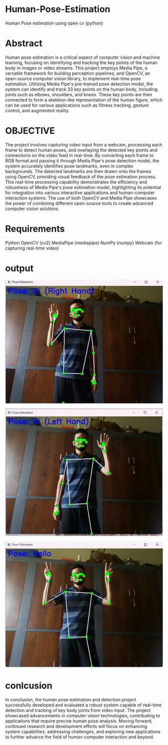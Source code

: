 # Human-Pose-Estimation
Human Pose estimation using open cv (python)

# Abstract
Human pose estimation is a critical aspect of computer vision and machine learning, focusing on identifying and tracking the key points of the human body in images or video streams. This project employs Media Pipe, a versatile framework for building perception pipelines, and OpenCV, an open-source computer vision library, to implement real-time pose estimation. Utilizing Media Pipe's pre-trained pose detection model, the system can identify and track 33 key points on the human body, including joints such as elbows, shoulders, and knees. These key points are then connected to form a skeleton-like representation of the human figure, which can be used for various applications such as fitness tracking, gesture control, and augmented reality.

# OBJECTIVE
The project involves capturing video input from a webcam, processing each frame to detect human poses, and overlaying the detected key points and connections on the video feed in real-time. By converting each frame to RGB format and passing it through Media Pipe's pose detection model, the system accurately identifies pose landmarks, even in complex backgrounds. The detected landmarks are then drawn onto the frames using OpenCV, providing visual feedback of the pose estimation process. This real-time processing capability demonstrates the efficiency and robustness of Media Pipe's pose estimation model, highlighting its potential for integration into various interactive applications and human-computer interaction systems. The use of both OpenCV and Media Pipe showcases the power of combining different open-source tools to create advanced computer vision solutions

# Requirements

Python
OpenCV (cv2)
MediaPipe (mediapipe)
NumPy (numpy)
Webcam (for capturing real-time video)

# output

![Hi](HiRighthand.png)

![Hi](HiLefthand.png)

![hello](Hello.png)

# conlcusion
In conclusion, the human pose estimation and detection project successfully developed and evaluated a robust system capable of real-time detection and tracking of key body joints from video input. The project showcased advancements in computer vision technologies, contributing to applications that require precise human pose analysis. Moving forward, continued research and development efforts will focus on enhancing system capabilities, addressing challenges, and exploring new applications to further advance the field of human-computer interaction and beyond.
